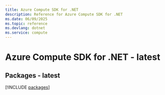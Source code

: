 ```yaml
---
title: Azure Compute SDK for .NET
description: Reference for Azure Compute SDK for .NET
ms.date: 06/09/2025
ms.topic: reference
ms.devlang: dotnet
ms.service: compute
---
```

# Azure Compute SDK for .NET - latest
## Packages - latest
[!INCLUDE [packages](compute-index.md)]